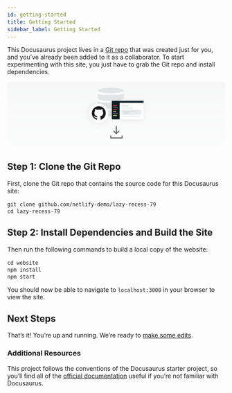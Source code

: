 ```yaml
---
id: getting-started
title: Getting Started
sidebar_label: Getting Started
---
```


This Docusaurus project lives in a <a href='github.com/netlify-demo/lazy-recess-79'
target='_blank'>Git repo</a> that was created just for you, and you’ve already
been added to it as a collaborator. To start experimenting with this site, you
just have to grab the Git repo and install dependencies.

![](/docs/assets/getting-started.svg)


## Step 1: Clone the Git Repo

First, clone the Git repo that contains the source code for this Docusaurus
site:

    git clone github.com/netlify-demo/lazy-recess-79
    cd lazy-recess-79


## Step 2: Install Dependencies and Build the Site

Then run the following commands to build a local copy of the website:

    cd website
    npm install
    npm start
  
You should now be able to navigate to `localhost:3000` in your browser to view
the site.


## Next Steps

That’s it! You’re up and running. We’re ready to [make some
edits](/docs/edit-a-page).


### Additional Resources

This project follows the conventions of the Docusaurus starter project, so
you’ll find all of the <a href='https://docusaurus.io/docs/en/installation'
target='_blank'>official documentation</a> useful if you’re not familiar with
Docusaurus.
